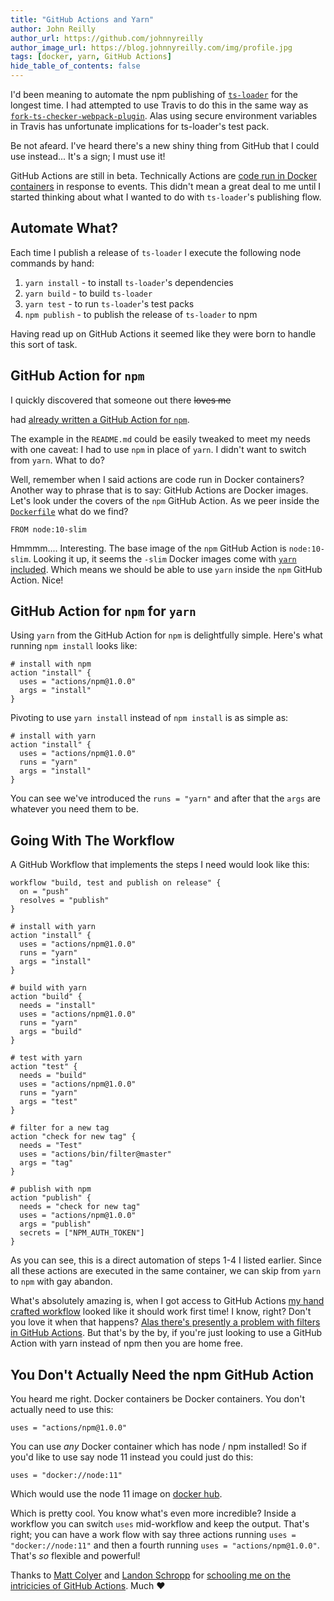 ```yaml
---
title: "GitHub Actions and Yarn"
author: John Reilly
author_url: https://github.com/johnnyreilly
author_image_url: https://blog.johnnyreilly.com/img/profile.jpg
tags: [docker, yarn, GitHub Actions]
hide_table_of_contents: false
---
```

I'd been meaning to automate the npm publishing of [`ts-loader`](<https://github.com/TypeStrong/ts-loader>) for the longest time. I had attempted to use Travis to do this in the same way as [`fork-ts-checker-webpack-plugin`](<https://github.com/Realytics/fork-ts-checker-webpack-plugin>). Alas using secure environment variables in Travis has unfortunate implications for ts-loader's test pack.

Be not afeard. I've heard there's a new shiny thing from GitHub that I could use instead... It's a sign; I must use it!

GitHub Actions are still in beta. Technically Actions are [code run in Docker containers](<https://developer.github.com/actions/creating-github-actions/>) in response to events. This didn't mean a great deal to me until I started thinking about what I wanted to do with `ts-loader`'s publishing flow.

## Automate What?

Each time I publish a release of `ts-loader` I execute the following node commands by hand:

1. `yarn install` \- to install `ts-loader`'s dependencies
2. `yarn build` \- to build `ts-loader`
3. `yarn test` \- to run `ts-loader`'s test packs
4. `npm publish` \- to publish the release of `ts-loader` to npm

<!-- -->

Having read up on GitHub Actions it seemed like they were born to handle this sort of task.

## GitHub Action for `npm`

I quickly discovered that someone out there <s>loves me</s>

 had [already written a GitHub Action for `npm`](<https://github.com/actions/npm>).

The example in the `README.md` could be easily tweaked to meet my needs with one caveat: I had to use `npm` in place of `yarn`. I didn't want to switch from `yarn`. What to do?

Well, remember when I said actions are code run in Docker containers? Another way to phrase that is to say: GitHub Actions are Docker images. Let's look under the covers of the `npm` GitHub Action. As we peer inside the [`Dockerfile`](<https://github.com/actions/npm/blob/e7aaefed7c9f2e83d493ff810f17fa5ccd7ed437/Dockerfile#L1>) what do we find?

```
FROM node:10-slim
```

Hmmmm.... Interesting. The base image of the `npm` GitHub Action is `node:10-slim`. Looking it up, it seems the `-slim` Docker images come with [`yarn` included](<https://github.com/nodejs/docker-node/blob/master/Dockerfile-slim.template>). Which means we should be able to use `yarn` inside the `npm` GitHub Action. Nice!

## GitHub Action for `npm` for `yarn`

Using `yarn` from the GitHub Action for `npm` is delightfully simple. Here's what running `npm install` looks like:

```
# install with npm
action "install" {
  uses = "actions/npm@1.0.0"
  args = "install"
}
```

Pivoting to use `yarn install` instead of `npm install` is as simple as:

```
# install with yarn
action "install" {
  uses = "actions/npm@1.0.0"
  runs = "yarn"
  args = "install"
}
```

You can see we've introduced the `runs = "yarn"` and after that the `args` are whatever you need them to be.

## Going With The Workflow

A GitHub Workflow that implements the steps I need would look like this:

```
workflow "build, test and publish on release" {
  on = "push"
  resolves = "publish"
}

# install with yarn
action "install" {
  uses = "actions/npm@1.0.0"
  runs = "yarn"
  args = "install"
}

# build with yarn
action "build" {
  needs = "install"
  uses = "actions/npm@1.0.0"
  runs = "yarn"
  args = "build"
}

# test with yarn
action "test" {
  needs = "build"
  uses = "actions/npm@1.0.0"
  runs = "yarn"
  args = "test"
}

# filter for a new tag
action "check for new tag" {
  needs = "Test"
  uses = "actions/bin/filter@master"
  args = "tag"
}

# publish with npm
action "publish" {
  needs = "check for new tag"
  uses = "actions/npm@1.0.0"
  args = "publish"
  secrets = ["NPM_AUTH_TOKEN"]
}
```

As you can see, this is a direct automation of steps 1-4 I listed earlier. Since all these actions are executed in the same container, we can skip from `yarn` to `npm` with gay abandon.

What's absolutely amazing is, when I got access to GitHub Actions [my hand crafted workflow](<https://github.com/TypeStrong/ts-loader/blob/master/.github/main.workflow>) looked like it should work first time! I know, right? Don't you love it when that happens? [Alas there's presently a problem with filters in GitHub Actions](<https://github.com/actions/bin/issues/13>). But that's by the by, if you're just looking to use a GitHub Action with yarn instead of npm then you are home free.

## You Don't Actually Need the npm GitHub Action

You heard me right. Docker containers be Docker containers. You don't actually need to use this:

```
uses = "actions/npm@1.0.0"
```

You can use *any* Docker container which has node / npm installed! So if you'd like to use say node 11 instead you could just do this:

```
uses = "docker://node:11"
```

Which would use the node 11 image on [docker hub](<https://hub.docker.com/_/node>).

Which is pretty cool. You know what's even more incredible? Inside a workflow you can switch `uses` mid-workflow and keep the output. That's right; you can have a work flow with say three actions running `uses = "docker://node:11"` and then a fourth running `uses = "actions/npm@1.0.0"`. That's *so* flexible and powerful!

Thanks to [Matt Colyer](<https://github.com/mcolyer>) and [Landon Schropp](<https://github.com/LandonSchropp>) for [schooling me on the intricicies of GitHub Actions](<https://github.com/actions/npm/issues/9>). Much ❤


